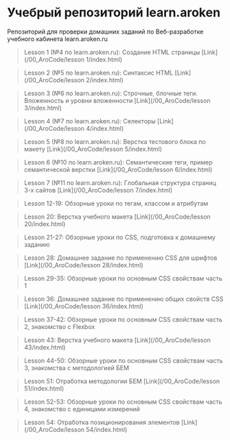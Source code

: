 # Учебрый репозиторий learn.aroken

Репозиторий для проверки домашних заданий по Веб-разработке учебного кабинета learn.aroken.ru

> Lesson 1 (№4 по learn.aroken.ru):
> Создание HTML страницы [Link](/00_AroCode/lesson 1/index.html)

> Lesson 2 (№5 по learn.aroken.ru):
> Синтаксис HTML [Link](/00_AroCode/lesson 2/index.html)

> Lesson 3 (№6 по learn.aroken.ru):
> Строчные, блочные теги. Вложенность и уровни вложенности [Link](/00_AroCode/lesson 3/index.html)

> Lesson 4 (№7 по learn.aroken.ru):
> Селекторы [Link](/00_AroCode/lesson 4/index.html)

> Lesson 5 (№8 по learn.aroken.ru):
> Верстка тестового блока по макету [Link](/00_AroCode/lesson 5/index.html)

> Lesson 6 (№10 по learn.aroken.ru):
> Семантические теги, пример семантической верстки [Link](/00_AroCode/lesson 6/index.html)

> Lesson 7 (№11 по learn.aroken.ru):
> Глобальная структура страниц 3-х сайтов [Link](/00_AroCode/lesson 7/index.html)

> Lesson 12-19:
> Обзорные уроки по тегам, классом и атрибутам

> Lesson 20:
> Верстка учебного макета [Link](/00_AroCode/lesson 20/index.html)

> Lesson 21-27:
> Обзорные уроки по CSS, подготовка к домашнему заданию

> Lesson 28:
> Домашнее задание по применению CSS для шрифтов [Link](/00_AroCode/lesson 28/index.html)

> Lesson 29-35:
> Обзорные уроки по основным CSS свойствам часть 1

> Lesson 36:
> Домашнее задание по применению общих свойств CSS [Link](/00_AroCode/lesson 36/index.html)

> Lesson 37-42:
> Обзорные уроки по основным CSS свойствам часть 2, знакомство с Flexbox

> Lesson 43:
> Верстка учебного макета [Link](/00_AroCode/lesson 43/index.html)

> Lesson 44-50:
> Обзорные уроки по основным CSS свойствам часть 3, знакомства с методологией БЕМ

> Lesson 51:
> Отработка методологии БЕМ [Link](/00_AroCode/lesson 51/index.html)

> Lesson 52-53:
> Обзорные уроки по основным CSS свойствам часть 4, знакомство с единицами измерений

> Lesson 54:
> Отработка позиционирования элементов [Link](/00_AroCode/lesson 54/index.html)
